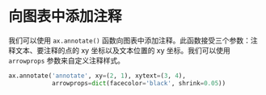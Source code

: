 # 向图表中添加注释

我们可以使用 `ax.annotate()` 函数向图表中添加注释。此函数接受三个参数：注释文本、要注释的点的 xy 坐标以及文本位置的 xy 坐标。我们可以使用 `arrowprops` 参数来自定义注释样式。

```python
ax.annotate('annotate', xy=(2, 1), xytext=(3, 4),
            arrowprops=dict(facecolor='black', shrink=0.05))
```
